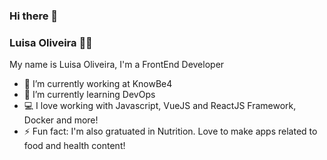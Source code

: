 ### Hi there 👋

### Luisa Oliveira 👩‍💻


My name is Luisa Oliveira, I'm a FrontEnd Developer

- 🔭 I’m currently working at KnowBe4
- 🌱 I’m currently learning DevOps
- 💻 I love working with Javascript, VueJS and ReactJS Framework, Docker and more!
- ⚡ Fun fact: I'm also gratuated in Nutrition. Love to make apps related to food and health content!
